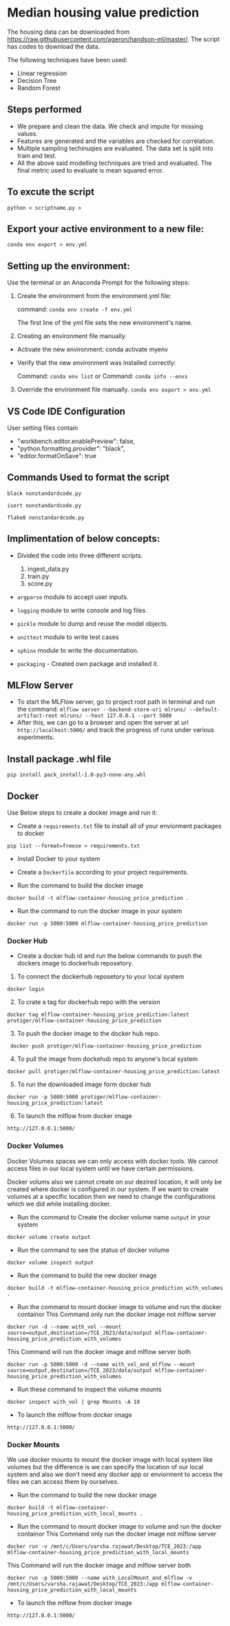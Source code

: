 # Median housing value prediction

The housing data can be downloaded from https://raw.githubusercontent.com/ageron/handson-ml/master/. The script has codes to download the data.

The following techniques have been used:

 - Linear regression
 - Decision Tree
 - Random Forest

## Steps performed
 - We prepare and clean the data. We check and impute for missing values.
 - Features are generated and the variables are checked for correlation.
 - Multiple sampling techinuqies are evaluated. The data set is split into train and test.
 - All the above said modelling techniques are tried and evaluated. The final metric used to evaluate is mean squared error.

## To excute the script
```
python < scriptname.py >
```

## Export your active environment to a new file:
```
conda env export > env.yml
```

## Setting up the environment:
Use the terminal or an Anaconda Prompt for the following steps:

 1) Create the environment from the environment.yml file:

    command: ```conda env create -f env.yml```

    The first line of the yml file sets the new environment's name.

 2) Creating an environment file manually.

  - Activate the new environment: conda activate myenv

  - Verify that the new environment was installed correctly:

    Command: ```conda env list```
    or
    Command: ```conda info --envs```

 3) Override the environment file manually.
    ```conda env export > env.yml```

## VS Code IDE Configuration
User setting files contain
 - "workbench.editor.enablePreview": false,
 - "python.formatting.provider": "black",
 - "editor.formatOnSave": true


## Commands Used to format the script
```
black nonstandardcode.py
```
```
isort nonstandardcode.py
```
```
flake8 nonstandardcode.py
```


## Implimentation of below concepts:
 - Divided the code into three different scripts.
   1) ingest_data.py
   2) train.py
   3) score.py

 - ``argparse`` module to accept user inputs.
 - ``logging`` module to write console and log files.
 - ``pickle`` module to dump and reuse the model objects.
 - ``unittest`` module to write test cases
 - ``sphinx`` module to write the documentation.
 - ``packaging`` - Created own package and installed it.


## MLFlow Server
 - To start the MLFlow server, go to project root path in terminal and run the command:
```mlflow server --backend-store-uri mlruns/ --default-artifact-root mlruns/ --host 127.0.0.1 --port 5000```
 - After this, we can go to a browser and open the server at url ```http://localhost:5000/``` and track the
progress of runs under various experiments.


## Install package .whl file
```
pip install pack_install-1.0-py3-none-any.whl
```

## Docker
Use Below steps to create a docker image and run it:

- Create a ``requirements.txt`` file to install all of your enviorment packages to docker
```
pip list --format=freeze > requirements.txt
```

- Install Docker to your system

- Create a ``Dockerfile`` according to your project requirements.

- Run the command to build the docker image
```
docker build -t mlflow-container-housing_price_prediction .
```

- Run the command to run the docker image in your system
```
docker run -p 5000:5000 mlflow-container-housing_price_prediction
```

### Docker Hub
- Create a docker hub id and run the below commands to push the dockers image to dockerhub reposetory.
1) To connect the dockerhub reposetory to your local system
```
docker login
```

2) To crate a tag for dockerhub repo with the version
```
docker tag mlflow-container-housing_price_prediction:latest protiger/mlflow-container-housing_price_prediction
```

3) To push the docker image to the docker hub repo.
```
 docker push protiger/mlflow-container-housing_price_prediction
```

4) To pull the image from dockehub repo to anyone's local system
```
docker pull protiger/mlflow-container-housing_price_prediction:latest
```

5) To run the downloaded image form docker hub
```
docker run -p 5000:5000 protiger/mlflow-container-housing_price_prediction:latest
```

6) To launch the mlflow from docker image
```
http://127.0.0.1:5000/
```

### Docker Volumes
Docker Volumes spaces we can only access with docker tools. We cannot access files in our local system until we have certain permissions.

Docker volums also we cannot create on our dezired location, it will only be created where docker is configured in our system. If we want to create volumes at a specific location then we need to change the configurations which we did while installing docker.

- Run the command to Create the docker volume name ```output``` in your system
```
docker volume create output
```

- Run the command to see the status of docker volume
```
docker volume inspect output
```

- Run the command to build the new docker image
```
docker build -t mlflow-container-housing_price_prediction_with_volumes .
```

- Run the command to mount docker image to volume and run the docker containor
This Command only run the docker image not mlflow server
```
docker run -d --name with_vol --mount source=output,destination=/TCE_2023/data/output mlflow-container-housing_price_prediction_with_volumes
```
This Command will run the docker image and mlflow server both
```
docker run -p 5000:5000 -d --name with_vol_and_mlflow --mount source=output,destination=/TCE_2023/data/output mlflow-container-housing_price_prediction_with_volumes
```
- Run these command to inspect the volume mounts
```
docker inspect with_vol | grep Mounts -A 10
```


- To launch the mlflow from docker image
```
http://127.0.0.1:5000/
```

### Docker Mounts
We use docker mounts to mount the docker image with local system like volumes but the difference is we can specify the location of our local system and also we don't need any docker app or enviorment to access the files we can access them by ourselves.

- Run the command to build the new docker image
```
docker build -t mlflow-container-housing_price_prediction_with_local_mounts .
```

- Run the command to mount docker image to volume and run the docker containor
This Command only run the docker image not mlflow server
```
docker run -v /mnt/c/Users/varsha.rajawat/Desktop/TCE_2023:/app mlflow-container-housing_price_prediction_with_local_mounts
```
This Command will run the docker image and mlflow server both
```
docker run -p 5000:5000 --name with_LocalMount_and_mlflow -v /mnt/c/Users/varsha.rajawat/Desktop/TCE_2023:/app mlflow-container-housing_price_prediction_with_local_mounts
```

- To launch the mlflow from docker image
```
http://127.0.0.1:5000/
```
